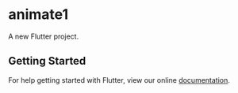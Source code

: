 # animate1

A new Flutter project.

## Getting Started

For help getting started with Flutter, view our online
[documentation](http://flutter.io/).
